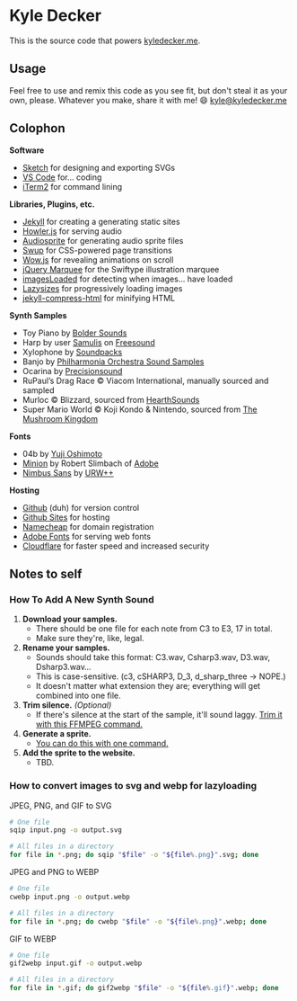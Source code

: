 # Kyle Decker
This is the source code that powers [kyledecker.me](https://kyledecker.me).

## Usage
Feel free to use and remix this code as you see fit, but don't steal it as your own, please. Whatever you make, share it with me! 😄 kyle@kyledecker.me

## Colophon

**Software**
- [Sketch](https://www.sketchapp.com/) for designing and exporting SVGs
- [VS Code](https://code.visualstudio.com/) for&hellip; coding
- [iTerm2](https://www.iterm2.com/) for command lining

**Libraries, Plugins, etc.**
- [Jekyll](https://jekyllrb.com/) for creating a generating static sites
- [Howler.js](https://howlerjs.com/) for serving audio
- [Audiosprite](https://github.com/tonistiigi/audiosprite) for generating audio sprite files
- [Swup](https://github.com/gmrchk/swup) for CSS-powered page transitions
- [Wow.js](https://github.com/matthieua/WOW) for revealing animations on scroll
- [jQuery Marquee](https://github.com/aamirafridi/jQuery.Marquee) for the Swiftype illustration marquee
- [imagesLoaded](https://github.com/desandro/imagesloaded) for detecting when images... have loaded
- [Lazysizes](https://github.com/aFarkas/lazysizes) for progressively loading images
- [jekyll-compress-html](https://github.com/penibelst/jekyll-compress-html) for minifying HTML

**Synth Samples**
- Toy Piano by [Bolder Sounds](https://www.boldersounds.com/index.php?main_page=product_music_info&products_id=71)
- Harp by user [Samulis](https://freesound.org/people/Samulis/) on [Freesound](https://freesound.org/people/Samulis/packs/21029/)
- Xylophone by [Soundpacks](https://soundpacks.com/free-sound-packs/xylophone-samples-pack/)
- Banjo by [Philharmonia Orchestra Sound Samples](https://www.philharmonia.co.uk/explore/sound_samples/banjo)
- Ocarina by [Precisionsound](https://store.precisionsound.net/shop/peruvian-ocarina/)
- RuPaul’s Drag Race © Viacom International, manually sourced and sampled
- Murloc © Blizzard, sourced from [HearthSounds](https://maxtimkovich.com/hearthsounds?q=murloc)
- Super Mario World © Koji Kondo & Nintendo, sourced from [The Mushroom Kingdom](https://themushroomkingdom.net/media/smw/wav)

**Fonts**
- 04b by [Yuji Oshimoto](http://www.04.jp.org/)
- [Minion](https://fonts.adobe.com/fonts/minion) by Robert Slimbach of [Adobe](https://fonts.adobe.com/foundries/adobe)
- [Nimbus Sans](https://fonts.adobe.com/fonts/nimbus-sans) by [URW++](https://www.urwtype.com/en/)

**Hosting**
- [Github](https://github.com/) (duh) for version control
- [Github Sites](https://pages.github.com/) for hosting
- [Namecheap](https://www.namecheap.com/) for domain registration
- [Adobe Fonts](https://fonts.adobe.com/) for serving web fonts
- [Cloudflare](https://www.cloudflare.com/) for faster speed and increased security

## Notes to self

### How To Add A New Synth Sound

1. **Download your samples.**
    - There should be one file for each note from C3 to E3, 17 in total.
    - Make sure they're, like, legal.
2. **Rename your samples.**
    - Sounds should take this format: C3.wav, Csharp3.wav, D3.wav, Dsharp3.wav&hellip;
    - This is case-sensitive. (c3, cSHARP3, D_3, d_sharp_three &rarr; NOPE.)
    - It doesn't matter what extension they are; everything will get combined into one file.
3. **Trim silence.** *(Optional)*
    - If there's silence at the start of the sample, it'll sound laggy. [Trim it with this FFMPEG command.](https://gist.github.com/kybradeck/d49738402295a1a16afcebea1055da05)
4. **Generate a sprite.**
    - [You can do this with one command.](https://gist.github.com/kybradeck/7c1782a292c0a215f96f2f9850c0ab71)
5. **Add the sprite to the website.**
    - TBD.

### How to convert images to svg and webp for lazyloading

JPEG, PNG, and GIF to SVG
```zsh
# One file
sqip input.png -o output.svg

# All files in a directory
for file in *.png; do sqip "$file" -o "${file%.png}".svg; done
```

JPEG and PNG to WEBP
```zsh
# One file
cwebp input.png -o output.webp

# All files in a directory
for file in *.png; do cwebp "$file" -o "${file%.png}".webp; done
```

GIF to WEBP
```zsh
# One file
gif2webp input.gif -o output.webp

# All files in a directory
for file in *.gif; do gif2webp "$file" -o "${file%.gif}".webp; done
```

